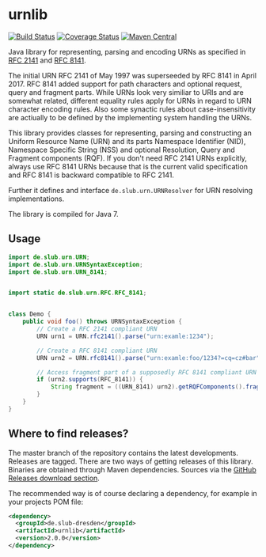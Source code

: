# urnlib

[![Build Status](https://travis-ci.org/slub/urnlib.png?branch=master)](https://travis-ci.org/slub/urnlib)
[![Coverage Status](https://coveralls.io/repos/github/slub/urnlib/badge.svg?branch=master)](https://coveralls.io/github/slub/urnlib?branch=master)
[![Maven
Central](https://maven-badges.herokuapp.com/maven-central/de.slub-dresden/urnlib/badge.svg)](https://maven-badges.herokuapp.com/maven-central/de.slub-dresden/urnlib)

Java library for representing, parsing and encoding URNs as specified in [RFC 2141] and [RFC 8141].

The initial URN RFC 2141 of May 1997 was superseeded by RFC 8141 in April 2017. RFC 8141 added support for path characters and optional request, query and fragment parts. While URNs look very similiar to URIs and are somewhat related, different equality rules apply for URNs in regard to URN character encoding rules. Also some synactic rules about case-insensitivity are actiually to be defined by the implementing system handling the URNs.

This library provides classes for representing, parsing and constructing an Uniform
Resource Name (URN) and its parts Namespace Identifier (NID), Namespace Specific String (NSS) and optional Resolution, Query and Fragment components (RQF). If you don't need RFC 2141 URNs explicitly, always use RFC 8141 URNs because that is the current valid specification and RFC 8141 is backward compatible to RFC 2141.

Further it defines and interface `de.slub.urn.URNResolver` for URN resolving implementations.

The library is compiled for Java 7.

## Usage

```java
import de.slub.urn.URN;
import de.slub.urn.URNSyntaxException;
import de.slub.urn.URN_8141;


import static de.slub.urn.RFC.RFC_8141;


class Demo {
    public void foo() throws URNSyntaxException {
        // Create a RFC 2141 compliant URN
        URN urn1 = URN.rfc2141().parse("urn:examle:1234");

        // Create a RFC 8141 compliant URN
        URN urn2 = URN.rfc8141().parse("urn:examle:foo/1234?=cq=cz#bar");

        // Access fragment part of a supposedly RFC 8141 compliant URN
        if (urn2.supports(RFC_8141)) {
            String fragment = ((URN_8141) urn2).getRQFComponents().fragment();
        }
    }
}
```

## Where to find releases?
The master branch of the repository contains the latest developments. Releases are tagged.
There are two ways of getting releases of this library. Binaries are obtained through Maven dependencies. Sources via the [GitHub Releases download section].

The recommended way is of course declaring a dependency, for example in your projects POM file:
```xml
<dependency>
  <groupId>de.slub-dresden</groupId>
  <artifactId>urnlib</artifactId>
  <version>2.0.0</version>
</dependency>
```

[RFC 2141]: https://tools.ietf.org/html/rfc2141
[RFC 8141]: https://tools.ietf.org/html/rfc8141
[GitHub Releases download section]: https://github.com/slub/urnlib/releases
